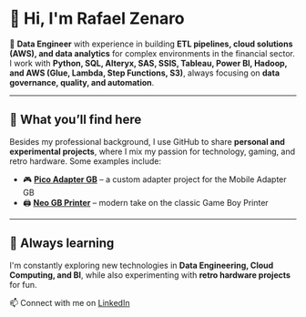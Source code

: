 # 👋 Hi, I'm Rafael Zenaro

💼 **Data Engineer** with experience in building **ETL pipelines, cloud solutions (AWS), and data analytics** for complex environments in the financial sector.  
I work with **Python, SQL, Alteryx, SAS, SSIS, Tableau, Power BI, Hadoop, and AWS (Glue, Lambda, Step Functions, S3)**, always focusing on **data governance, quality, and automation**.

---

## 🚀 What you’ll find here
Besides my professional background, I use GitHub to share **personal and experimental projects**, where I mix my passion for technology, gaming, and retro hardware. Some examples include:

- 🎮 **[Pico Adapter GB](https://github.com/zenaror/Pico-Adapter-GB)** – a custom adapter project for the Mobile Adapter GB 
- 🖨️ **[Neo GB Printer](https://github.com/zenaror/Neo-GB-Printer)** – modern take on the classic Game Boy Printer  

---

## 🌱 Always learning
I'm constantly exploring new technologies in **Data Engineering, Cloud Computing, and BI**, while also experimenting with **retro hardware projects** for fun.

📫 Connect with me on [LinkedIn](https://www.linkedin.com/in/rafaelzenaro)
